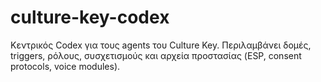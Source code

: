 # culture-key-codex
Κεντρικός Codex για τους agents του Culture Key. Περιλαμβάνει δομές, triggers, ρόλους, συσχετισμούς και αρχεία προστασίας (ESP, consent protocols, voice modules).
